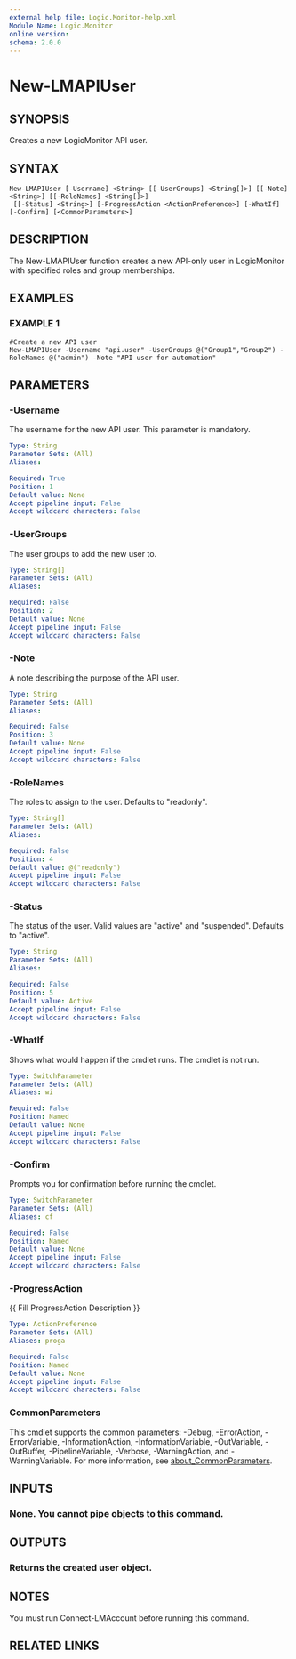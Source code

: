 ```yaml
---
external help file: Logic.Monitor-help.xml
Module Name: Logic.Monitor
online version:
schema: 2.0.0
---
```


# New-LMAPIUser

## SYNOPSIS
Creates a new LogicMonitor API user.

## SYNTAX

```
New-LMAPIUser [-Username] <String> [[-UserGroups] <String[]>] [[-Note] <String>] [[-RoleNames] <String[]>]
 [[-Status] <String>] [-ProgressAction <ActionPreference>] [-WhatIf] [-Confirm] [<CommonParameters>]
```

## DESCRIPTION
The New-LMAPIUser function creates a new API-only user in LogicMonitor with specified roles and group memberships.

## EXAMPLES

### EXAMPLE 1
```
#Create a new API user
New-LMAPIUser -Username "api.user" -UserGroups @("Group1","Group2") -RoleNames @("admin") -Note "API user for automation"
```

## PARAMETERS

### -Username
The username for the new API user.
This parameter is mandatory.

```yaml
Type: String
Parameter Sets: (All)
Aliases:

Required: True
Position: 1
Default value: None
Accept pipeline input: False
Accept wildcard characters: False
```

### -UserGroups
The user groups to add the new user to.

```yaml
Type: String[]
Parameter Sets: (All)
Aliases:

Required: False
Position: 2
Default value: None
Accept pipeline input: False
Accept wildcard characters: False
```

### -Note
A note describing the purpose of the API user.

```yaml
Type: String
Parameter Sets: (All)
Aliases:

Required: False
Position: 3
Default value: None
Accept pipeline input: False
Accept wildcard characters: False
```

### -RoleNames
The roles to assign to the user.
Defaults to "readonly".

```yaml
Type: String[]
Parameter Sets: (All)
Aliases:

Required: False
Position: 4
Default value: @("readonly")
Accept pipeline input: False
Accept wildcard characters: False
```

### -Status
The status of the user.
Valid values are "active" and "suspended".
Defaults to "active".

```yaml
Type: String
Parameter Sets: (All)
Aliases:

Required: False
Position: 5
Default value: Active
Accept pipeline input: False
Accept wildcard characters: False
```

### -WhatIf
Shows what would happen if the cmdlet runs. The cmdlet is not run.

```yaml
Type: SwitchParameter
Parameter Sets: (All)
Aliases: wi

Required: False
Position: Named
Default value: None
Accept pipeline input: False
Accept wildcard characters: False
```

### -Confirm
Prompts you for confirmation before running the cmdlet.

```yaml
Type: SwitchParameter
Parameter Sets: (All)
Aliases: cf

Required: False
Position: Named
Default value: None
Accept pipeline input: False
Accept wildcard characters: False
```

### -ProgressAction
{{ Fill ProgressAction Description }}

```yaml
Type: ActionPreference
Parameter Sets: (All)
Aliases: proga

Required: False
Position: Named
Default value: None
Accept pipeline input: False
Accept wildcard characters: False
```

### CommonParameters
This cmdlet supports the common parameters: -Debug, -ErrorAction, -ErrorVariable, -InformationAction, -InformationVariable, -OutVariable, -OutBuffer, -PipelineVariable, -Verbose, -WarningAction, and -WarningVariable. For more information, see [about_CommonParameters](http://go.microsoft.com/fwlink/?LinkID=113216).

## INPUTS

### None. You cannot pipe objects to this command.
## OUTPUTS

### Returns the created user object.
## NOTES
You must run Connect-LMAccount before running this command.

## RELATED LINKS
